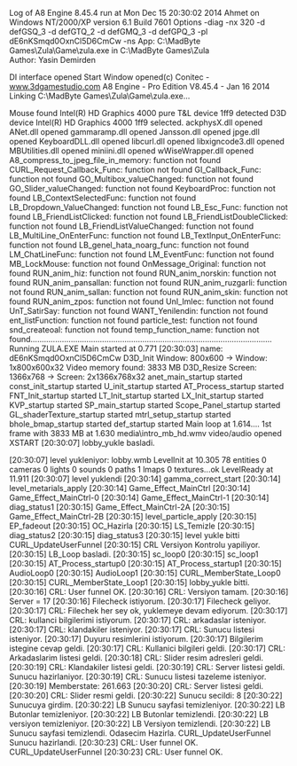 Log of A8 Engine 8.45.4 run at Mon Dec 15 20:30:02 2014
Ahmet on Windows NT/2000/XP version 6.1 Build 7601
Options -diag -nx 320 -d defGSQ_3 -d defGTQ_2 -d defGMQ_3 -d defGPQ_3 -pl dE6nKSmqd0OxnCl5D6CmCw -ns
App: C:\MadByte Games\Zula\Game\zula.exe in C:\MadByte Games\Zula\
Author: Yasin Demirden

DI interface opened
Start Window opened(c) Conitec - www.3dgamestudio.com
A8 Engine - Pro Edition V8.45.4 - Jan 16 2014
Linking C:\MadByte Games\Zula\Game\zula.exe...

Mouse found
Intel(R) HD Graphics 4000 pure T&L device 1ff9 detected
D3D device Intel(R) HD Graphics 4000 1ff9 selected.
ackphysX.dll opened
ANet.dll opened
gammaramp.dll opened
Jansson.dll opened
jpge.dll opened
KeyboardDLL.dll opened
libcurl.dll opened
libxigncode3.dll opened
MBUtilities.dll opened
miniini.dll opened
wWiseWrapper.dll opened
A8_compress_to_jpeg_file_in_memory: function not found
CURL_Request_Callback_Func: function not found
GI_Callback_Func: function not found
GO_Multibox_valueChanged: function not found
GO_Slider_valueChanged: function not found
KeyboardProc: function not found
LB_ContextSelectedFunc: function not found
LB_Dropdown_ValueChanged: function not found
LB_Esc_Func: function not found
LB_FriendListClicked: function not found
LB_FriendListDoubleClicked: function not found
LB_FriendListValueChanged: function not found
LB_MultiLine_OnEnterFunc: function not found
LB_TextInput_OnEnterFunc: function not found
LB_genel_hata_noarg_func: function not found
LM_ChatLineFunc: function not found
LM_EventFunc: function not found
MB_LockMouse: function not found
OnMessage_Original: function not found
RUN_anim_hiz: function not found
RUN_anim_norskin: function not found
RUN_anim_pansallan: function not found
RUN_anim_ruzgarli: function not found
RUN_anim_sallan: function not found
RUN_anim_skin: function not found
RUN_anim_zpos: function not found
UnI_Imlec: function not found
UnT_SatirSay: function not found
WANT_Yenilendin: function not found
ent_listFunction: function not found
particle_test: function not found
snd_createoal: function not found
temp_function_name: function not found............................................................................................................
Running ZULA.EXE
Main started at 0.771
 [20:30:03] name: dE6nKSmqd0OxnCl5D6CmCw
D3D_Init Window: 800x600 -> Window: 1x800x600x32
Video memory found: 3833 MB
D3D_Resize Screen: 1366x768 -> Screen: 2x1366x768x32
anet_main_startup started
const_init_startup started
U_init_startup started
AT_Process_startup started
FNT_Init_startup started
LT_Init_startup started
LX_Init_startup started
KVP_startup started
SP_main_startup started
Scope_Panel_startup started
GL_shaderTexture_startup started
mtrl_setup_startup started
bhole_bmap_startup started
def_startup started
Main loop at 1.614....
1st frame with 3833 MB at 1.630
media\intro_mb_hd.wmv video/audio opened
XSTART
[20:30:07] lobby_yukle basladi.

 [20:30:07] level yukleniyor: lobby.wmb
LevelInit at 10.305
78 entities 0 cameras 0 lights 0 sounds 0 paths
 1 lmaps 0 textures...ok
LevelReady at 11.911
 [20:30:07] level yuklendi
 [20:30:14] gamma_correct_start
 [20:30:14] level_metarials_apply
 [20:30:14] Game_Effect_MainCtrl
 [20:30:14] Game_Effect_MainCtrl-0
 [20:30:14] Game_Effect_MainCtrl-1
 [20:30:14] diag_status1
 [20:30:15] Game_Effect_MainCtrl-2A
 [20:30:15] Game_Effect_MainCtrl-2B
 [20:30:15] level_particle_apply
 [20:30:15] EP_fadeout
 [20:30:15] OC_Hazirla
 [20:30:15] LS_Temizle
 [20:30:15] diag_status2
 [20:30:15] diag_status3
 [20:30:15] level yukle bitti
CURL_UpdateUserFunnel
[20:30:15] CRL Versiyon Kontrolu yapiliyor.
[20:30:15] LB_Loop basladi.
[20:30:15] sc_loop0
[20:30:15] sc_loop1
[20:30:15] AT_Process_startup0
[20:30:15] AT_Process_startup1
[20:30:15] AudioLoop0
[20:30:15] AudioLoop1
[20:30:15] CURL_MemberState_Loop0
[20:30:15] CURL_MemberState_Loop1
[20:30:15] lobby_yukle bitti.
[20:30:16] CRL: User funnel OK.
[20:30:16] CRL: Versiyon tamam.
[20:30:16] Server = 17
[20:30:16] Filecheck istiyorum.
[20:30:17] Filecheck geliyor.
[20:30:17] CRL: Filechek her sey ok, yuklemeye devam ediyorum.
[20:30:17] CRL: kullanci bilgilerimi istiyorum.
[20:30:17] CRL: arkadaslar isteniyor.
[20:30:17] CRL: klandakiler isteniyor.
[20:30:17] CRL: Sunucu listesi isteniyor.
[20:30:17] Duyuru resimlerini istiyorum.
[20:30:17] Bilgilerim istegine cevap geldi.
[20:30:17] CRL: Kullanici bilgileri geldi.
[20:30:17] CRL: Arkadaslarim listesi geldi.
[20:30:18] CRL: Slider resim adresleri geldi.
[20:30:19] CRL: Klandakiler listesi geldi.
[20:30:19] CRL: Server listesi geldi.
 Sunucu hazirlaniyor.
[20:30:19] CRL: Sunucu listesi tazeleme isteniyor.
[20:30:19] Memberstate: 261.663
[20:30:20] CRL: Server listesi geldi.
[20:30:20] CRL: Slider resmi geldi.
[20:30:22] Sunucu secildi: 8
[20:30:22] Sunucuya girdim.
[20:30:22] LB Sunucu sayfasi temizleniyor.
[20:30:22] LB Butonlar temizleniyor.
[20:30:22] LB Butonlar temizlendi.
[20:30:22] LB versiyon temizleniyor.
[20:30:22] LB Versiyon temizlendi.
[20:30:22] LB Sunucu sayfasi temizlendi.
 Odasecim Hazirla.
CURL_UpdateUserFunnel
 Sunucu hazirlandi.
[20:30:23] CRL: User funnel OK.
CURL_UpdateUserFunnel
[20:30:23] CRL: User funnel OK.
